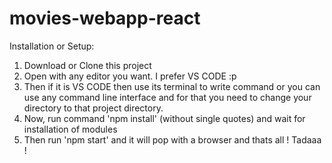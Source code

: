 # movies-webapp-react

Installation or Setup:

1. Download or Clone this project
2. Open with any editor you want. I prefer VS CODE :p
3. Then if it is VS CODE then use its terminal to write command or you can use any command line interface and for that you need to change your directory to that project directory.
4. Now, run command 'npm install' (without single quotes) and wait for installation of modules
5. Then run 'npm start' and it will pop with a browser and thats all ! Tadaaa !
